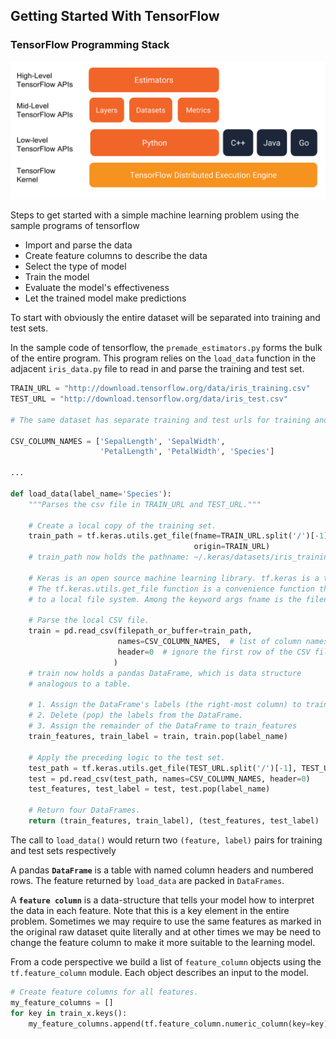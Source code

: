 ## Getting Started With TensorFlow

### TensorFlow Programming Stack

![](https://raw.githubusercontent.com/Diagon-Alley/TensorFlowDocs/master/static/tensorflow_programming_environment.png)

Steps to get started with a simple machine learning problem using the sample programs of tensorflow

* Import and parse the data
* Create feature columns to describe the data
* Select the type of model
* Train the model
* Evaluate the model's effectiveness
* Let the trained model make predictions

To start with obviously the entire dataset will be separated into training and test sets.

In the sample code of tensorflow, the `premade_estimators.py` forms the bulk of the entire program. This program relies on the `load_data` function in the adjacent `iris_data.py` file to read in and parse the training and test set.

```python
TRAIN_URL = "http://download.tensorflow.org/data/iris_training.csv"
TEST_URL = "http://download.tensorflow.org/data/iris_test.csv"

# The same dataset has separate training and test urls for training and test data

CSV_COLUMN_NAMES = ['SepalLength', 'SepalWidth',
                    'PetalLength', 'PetalWidth', 'Species']

...

def load_data(label_name='Species'):
    """Parses the csv file in TRAIN_URL and TEST_URL."""

    # Create a local copy of the training set.
    train_path = tf.keras.utils.get_file(fname=TRAIN_URL.split('/')[-1],
                                         origin=TRAIN_URL)
    # train_path now holds the pathname: ~/.keras/datasets/iris_training.csv

    # Keras is an open source machine learning library. tf.keras is a tensorflow implementation of keras
    # The tf.keras.utils.get_file function is a convenience function that simply copies a remote CSV file
    # to a local file system. Among the keyword args fname is the filename and the origin is the url origin

    # Parse the local CSV file.
    train = pd.read_csv(filepath_or_buffer=train_path,
                        names=CSV_COLUMN_NAMES,  # list of column names
                        header=0  # ignore the first row of the CSV file.
                       )
    # train now holds a pandas DataFrame, which is data structure
    # analogous to a table.

    # 1. Assign the DataFrame's labels (the right-most column) to train_label.
    # 2. Delete (pop) the labels from the DataFrame.
    # 3. Assign the remainder of the DataFrame to train_features
    train_features, train_label = train, train.pop(label_name)

    # Apply the preceding logic to the test set.
    test_path = tf.keras.utils.get_file(TEST_URL.split('/')[-1], TEST_URL)
    test = pd.read_csv(test_path, names=CSV_COLUMN_NAMES, header=0)
    test_features, test_label = test, test.pop(label_name)

    # Return four DataFrames.
    return (train_features, train_label), (test_features, test_label)
```

The call to `load_data()` would return two `(feature, label)` pairs for training and test sets respectively

A pandas **`DataFrame`** is a table with named column headers and numbered rows. The feature returned by `load_data` are packed in `DataFrames`.

A **`feature column`** is a data-structure that tells your model how to interpret the data in each feature. Note that this is a key element in the entire problem. Sometimes we may require to use the same features as marked in the original raw dataset quite literally and at other times we may be need to change the feature column to make it more suitable to the learning model.

From a code perspective we build a list of `feature_column` objects using the `tf.feature_column` module. Each object describes an input to the model. 

```python
# Create feature columns for all features.
my_feature_columns = []
for key in train_x.keys():
    my_feature_columns.append(tf.feature_column.numeric_column(key=key))
```

